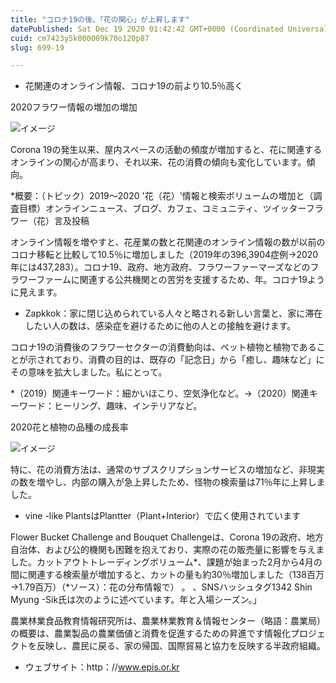 ```yaml
---
title: "コロナ19の後、「花の関心」が上昇します"
datePublished: Sat Dec 19 2020 01:42:42 GMT+0000 (Coordinated Universal Time)
cuid: cm7423y5k000009k70o120p87
slug: 699-19

---
```



- 花関連のオンライン情報、コロナ19の前より10.5％高く

2020フラワー情報の増加の増加

![イメージ](https://cdn.hashnode.com/res/hashnode/image/upload/v1739494489967/141d530d-e33c-4755-b0c8-4e2221678cfb.jpeg)

Corona 19の発生以来、屋内スペースの活動の頻度が増加すると、花に関連するオンラインの関心が高まり、それ以来、花の消費の傾向も変化しています。傾向。

*概要：（トピック）2019〜2020 '花（花）'情報と検索ボリュームの増加と（調査目標）オンラインニュース、ブログ、カフェ、コミュニティ、ツイッターフラワー（花）言及投稿

オンライン情報を増やすと、花産業の数と花関連のオンライン情報の数が以前のコロナ移転と比較して10.5％に増加しました（2019年の396,3904症例→2020年には437,283）。コロナ19、政府、地方政府、フラワーファーマーズなどのフラワーファームに関連する公共機関との苦労を支援するため、年。コロナ19ように見えます。

* Zapkkok：家に閉じ込められている人々と略される新しい言葉と、家に滞在したい人の数は、感染症を避けるために他の人との接触を避けます。

コロナ19の消費後のフラワーセクターの消費動向は、ペット植物と植物であることが示されており、消費の目的は、既存の「記念日」から「癒し、趣味など」にその意味を拡大しました。私にとって。

*（2019）関連キーワード：細かいほこり、空気浄化など。→（2020）関連キーワード：ヒーリング、趣味、インテリアなど。

2020花と植物の品種の成長率

![イメージ](https://cdn.hashnode.com/res/hashnode/image/upload/v1739494492731/abc33053-a085-4e48-a234-e27d85b426d1.jpeg)

特に、花の消費方法は、通常のサブスクリプションサービスの増加など、非現実の数を増やし、内部の購入が急上昇したため、怪物の検索量は71％年に上昇しました。

* vine -like PlantsはPlantter（Plant+Interior）で広く使用されています

Flower Bucket Challenge and Bouquet Challengeは、Corona 19の政府、地方自治体、および公的機関も困難を抱えており、実際の花の販売量に影響を与えました。カットアウトトレーディングボリューム*、課題が始まった2月から4月の間に関連する検索量が増加すると、カットの量も約30％増加しました（138百万→1.79百万）（*ソース）：花の分布情報で） 。 、SNSハッシュタグ1342 Shin Myung -Sik氏は次のように述べています。年と入場シーズン。」

農業林業食品教育情報研究所は、農業林業教育＆情報センター（略語：農業局）の概要は、農業製品の農業価値と消費を促進するための昇進です情報化プロジェクトを反映し、農民に戻る、家の帰国、国際貿易と協力を反映する半政府組織。

- ウェブサイト：http：//www.epis.or.kr